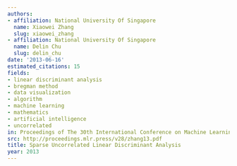 ```yaml
---
authors:
- affiliation: National University Of Singapore
  name: Xiaowei Zhang
  slug: xiaowei_zhang
- affiliation: National University Of Singapore
  name: Delin Chu
  slug: delin_chu
date: '2013-06-16'
estimated_citations: 15
fields:
- linear discriminant analysis
- bregman method
- data visualization
- algorithm
- machine learning
- mathematics
- artificial intelligence
- uncorrelated
in: Proceedings of The 30th International Conference on Machine Learning
src: http://proceedings.mlr.press/v28/zhang13.pdf
title: Sparse Uncorrelated Linear Discriminant Analysis
year: 2013
---
```

